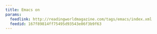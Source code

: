 ```yaml
---
title: Emacs on
params:
  feedlink: http://readingworldmagazine.com/tags/emacs/index.xml
  feedid: 167f89814ff75495d93543e06f3b9f63
---
```

